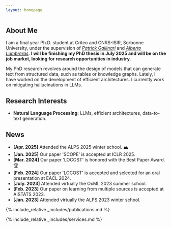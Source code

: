 ```yaml
---
layout: homepage
---
```


## About Me

I am a final year Ph.D. student at Criteo and CNRS-ISIR, Sorbonne University, under the supervision of [*Patrick Gallinari*](https://pages.isir.upmc.fr/gallinari/) and [*Alberto Lumbreras*](https://albertolumbreras.net/). **I will be finishing my PhD thesis in July 2025 and will be on the job market, looking for research opportunities in industry**.

My PhD research revolves around the design of models that can generate text from structured data, such as tables or knowledge graphs. Lately, I have worked on the development of efficient architectures. I currently work on mitigating hallucinations in LLMs.

## Research Interests

- **Natural Language Processing:** LLMs, efficient architectures, data-to-text generation.

## News

- **[Apr. 2025]** Attended the ALPS 2025 winter school. 🏔️
- **[Jan. 2025]** Our paper 'SCOPE' is accepted at ICLR 2025.
- **[Mar. 2024]** Our paper 'LOCOST' is honored with the Best Paper Award. :trophy:
- **[Feb. 2024]** Our paper 'LOCOST' is accepted and selected for an oral presentation at EACL 2024.
- **[July. 2023]** Attended virtually the OxML 2023 summer school.
- **[Feb. 2023]** Our paper on learning from multiple sources is accepted at AISTATS 2023.
- **[Jan. 2023]** Attended virtually the ALPS 2023 winter school.


{% include_relative _includes/publications.md %}

{% include_relative _includes/services.md %}
